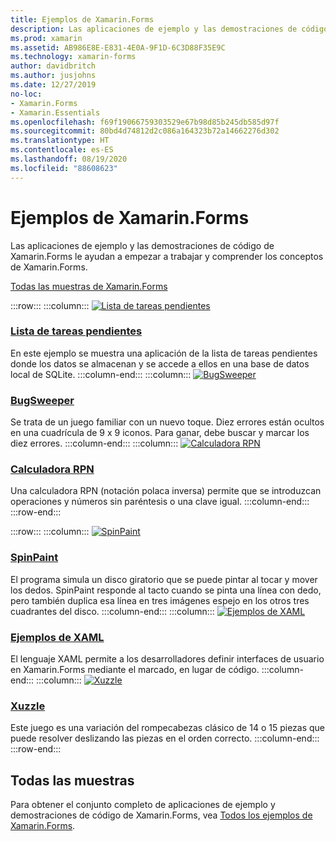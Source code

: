 ```yaml
---
title: Ejemplos de Xamarin.Forms
description: Las aplicaciones de ejemplo y las demostraciones de código de Xamarin.Forms le ayudan a empezar a trabajar y comprender los conceptos de Xamarin.Forms.
ms.prod: xamarin
ms.assetid: AB986E8E-E831-4E0A-9F1D-6C3D88F35E9C
ms.technology: xamarin-forms
author: davidbritch
ms.author: jusjohns
ms.date: 12/27/2019
no-loc:
- Xamarin.Forms
- Xamarin.Essentials
ms.openlocfilehash: f69f19066759303529e67b98d85b245db585d97f
ms.sourcegitcommit: 80bd4d74812d2c086a164323b72a14662276d302
ms.translationtype: HT
ms.contentlocale: es-ES
ms.lasthandoff: 08/19/2020
ms.locfileid: "88608623"
---
```

# <a name="no-locxamarinforms-samples"></a>Ejemplos de Xamarin.Forms

Las aplicaciones de ejemplo y las demostraciones de código de Xamarin.Forms le ayudan a empezar a trabajar y comprender los conceptos de Xamarin.Forms.

[Todas las muestras de Xamarin.Forms](https://docs.microsoft.com/samples/browse/?products=xamarin&term=Xamarin.Forms)

:::row:::
    :::column:::
[![Lista de tareas pendientes](images/todo.png)](https://docs.microsoft.com/samples/xamarin/xamarin-forms-samples/todo/)

### <a name="todo"></a>[Lista de tareas pendientes](https://docs.microsoft.com/samples/xamarin/xamarin-forms-samples/todo/)

En este ejemplo se muestra una aplicación de la lista de tareas pendientes donde los datos se almacenan y se accede a ellos en una base de datos local de SQLite.
    :::column-end:::
    :::column:::
[![BugSweeper](images/bugsweeper.png)](https://docs.microsoft.com/samples/xamarin/xamarin-forms-samples/bugsweeper/)

### <a name="bugsweeper"></a>[BugSweeper](https://docs.microsoft.com/samples/xamarin/xamarin-forms-samples/bugsweeper/)

Se trata de un juego familiar con un nuevo toque. Diez errores están ocultos en una cuadrícula de 9 x 9 iconos. Para ganar, debe buscar y marcar los diez errores.
    :::column-end:::
    :::column:::
[![Calculadora RPN](images/rpncalc.png)](https://docs.microsoft.com/samples/xamarin/xamarin-forms-samples/rpncalculator/)

### <a name="rpn-calculator"></a>[Calculadora RPN](https://docs.microsoft.com/samples/xamarin/xamarin-forms-samples/rpncalculator/)

Una calculadora RPN (notación polaca inversa) permite que se introduzcan operaciones y números sin paréntesis o una clave igual.
    :::column-end:::
:::row-end:::

:::row:::
    :::column:::
[![SpinPaint](images/spinpaint.png)](https://docs.microsoft.com/samples/xamarin/xamarin-forms-samples/skiasharpforms-spinpaint/)

### <a name="spinpaint"></a>[SpinPaint](https://docs.microsoft.com/samples/xamarin/xamarin-forms-samples/skiasharpforms-spinpaint/)

El programa simula un disco giratorio que se puede pintar al tocar y mover los dedos. SpinPaint responde al tacto cuando se pinta una línea con dedo, pero también duplica esa línea en tres imágenes espejo en los otros tres cuadrantes del disco.
    :::column-end:::
    :::column:::
[![Ejemplos de XAML](images/xaml.png)](https://docs.microsoft.com/samples/xamarin/xamarin-forms-samples/xamlsamples/)

### <a name="xaml-samples"></a>[Ejemplos de XAML](https://docs.microsoft.com/samples/xamarin/xamarin-forms-samples/xamlsamples/)

El lenguaje XAML permite a los desarrolladores definir interfaces de usuario en Xamarin.Forms mediante el marcado, en lugar de código.
    :::column-end:::
        :::column:::
[![Xuzzle](images/xuzzle.png)](https://docs.microsoft.com/samples/xamarin/mobile-samples/liveplayer-xamagonxuzzlelp/)

### <a name="xuzzle"></a>[Xuzzle](https://docs.microsoft.com/samples/xamarin/mobile-samples/liveplayer-xamagonxuzzlelp/)

Este juego es una variación del rompecabezas clásico de 14 o 15 piezas que puede resolver deslizando las piezas en el orden correcto.
    :::column-end:::
:::row-end:::

## <a name="all-samples"></a>Todas las muestras

Para obtener el conjunto completo de aplicaciones de ejemplo y demostraciones de código de Xamarin.Forms, vea [Todos los ejemplos de Xamarin.Forms](https://docs.microsoft.com/samples/browse/?products=xamarin&term=Xamarin.Forms).

